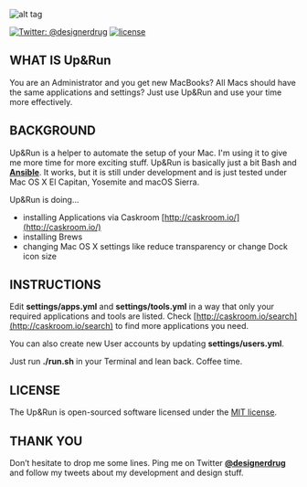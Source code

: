 ![alt tag](http://designerdrug.de/public/upandrun.png "Up and Run for macOS")

[![Twitter: @designerdrug](https://img.shields.io/badge/contact-@designerdrug-blue.svg?style=flat-square)](https://twitter.com/designerdrug)
[![license](https://img.shields.io/github/license/mashape/apistatus.svg?style=flat-square)](https://opensource.org/licenses/MIT)

## WHAT IS Up&Run
You are an Administrator and you get new MacBooks? All Macs should have the same applications and settings?
Just use Up&Run and use your time more effectively.


## BACKGROUND
Up&Run is a helper to automate the setup of your Mac. I'm using it to give me more time for more exciting stuff. Up&Run is basically just a bit Bash and **[Ansible](http://www.ansible.com/)**. 
It works, but it is still under development and is just tested under Mac OS X El Capitan, Yosemite and macOS Sierra.

Up&Run is doing...

* installing Applications via Caskroom [http://caskroom.io/](http://caskroom.io/)
* installing Brews 
* changing Mac OS X settings like reduce transparency or change Dock icon size


## INSTRUCTIONS
Edit **settings/apps.yml** and **settings/tools.yml** in a way that only your required applications 
and tools are listed. Check [http://caskroom.io/search](http://caskroom.io/search) to find more applications you need.

You can also create new User accounts by updating **settings/users.yml**.

Just run **./run.sh** in your Terminal and lean back. Coffee time.


## LICENSE
The Up&Run is open-sourced software licensed under the [MIT license](https://opensource.org/licenses/MIT).


## THANK YOU
Don’t hesitate to drop me some lines. Ping me on Twitter **[@designerdrug](https://twitter.com/designerdrug)** and 
follow my tweets about my development and design stuff. 
